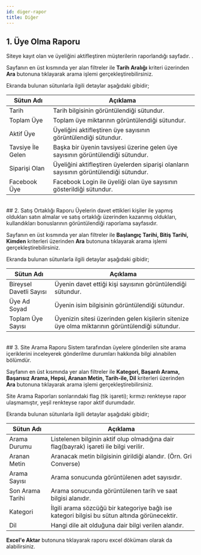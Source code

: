 ```yaml
---
id: diger-rapor
title: Diğer
---
```


## 1. Üye Olma Raporu
Siteye kayıt olan ve üyeliğini aktifleştiren müşterilerin raporlandığı sayfadır. .

Sayfanın en üst kısmında yer alan filtreler ile **Tarih Aralığı** kriteri üzerinden **Ara** butonuna tıklayarak arama işlemi gerçekleştirebilirsiniz.

Ekranda bulunan sütunlarla ilgili detaylar aşağıdaki gibidir;

|Sütun Adı|Açıklama|
|--|--|
|Tarih|Tarih bilgisinin görüntülendiği sütundur.|
|Toplam Üye|Toplam üye miktarının görüntülendiği sütundur.|
|Aktif Üye|Üyeliğini aktifleştiren üye sayısının görüntülendiği sütundur.|
|Tavsiye İle Gelen|Başka bir üyenin tavsiyesi üzerine gelen üye sayısının görüntülendiği sütundur.|
|Siparişi Olan|Üyeliğini aktifleştiren üyelerden siparişi olanların sayısının görüntülendiği sütundur.|
|Facebook Üye|Facebook Login ile üyeliği olan üye sayısının gösterildiği sütundur.|

<br>
## 2. Satış Ortaklığı Raporu
Üyelerin davet ettikleri kişiler ile yapmış oldukları satın almalar ve satış ortaklığı üzerinden kazanmış oldukları, kullandıkları bonuslarının görüntülendiği raporlama sayfasıdır.

Sayfanın en üst kısmında yer alan filtreler ile **Başlangıç Tarihi, Bitiş Tarihi, Kimden** kriterleri üzerinden **Ara** butonuna tıklayarak arama işlemi gerçekleştirebilirsiniz.

Ekranda bulunan sütunlarla ilgili detaylar aşağıdaki gibidir;

|Sütun Adı|Açıklama|
|--|--|
|Bireysel Davetli Sayısı|Üyenin davet ettiği kişi sayısının görüntülendiği sütundur.|
|Üye Ad Soyad|Üyenin isim bilgisinin görüntülendiği sütundur.|
|Toplam Üye Sayısı|Üyenizin sitesi üzerinden gelen kişilerin sitenize üye olma miktarının görüntülendiği sütundur.|

<br>
## 3. Site Arama Raporu
Sistem tarafından üyelere gönderilen site arama içeriklerini inceleyerek gönderilme durumları hakkında bilgi alınabilen bölümdür.

Sayfanın en üst kısmında yer alan filtreler ile **Kategori, Başarılı Arama, Başarısız Arama, Hepsi, Aranan Metin, Tarih-ile, Dil** kriterleri üzerinden **Ara** butonuna tıklayarak arama işlemi gerçekleştirebilirsiniz.

Site Arama Raporları sonlarındaki flag (tik işareti); kırmızı  renkteyse rapor ulaşmamıştır, yeşil renkteyse rapor aktif durumdadır.

Ekranda bulunan sütunlarla ilgili detaylar aşağıdaki gibidir;

|Sütun Adı|Açıklama|
|--|--|
|Arama Durumu| Listelenen bilginin aktif olup olmadığına dair  flag(bayrak) işareti ile bilgi verilir.|
|Aranan Metin|Aranacak metin bilgisinin girildiği alandır. (Örn. Gri Converse)|
|Arama Sayısı|Arama sonucunda görüntülenen  adet sayısıdır.|
|Son Arama Tarihi|Arama sonucunda görüntülenen tarih ve saat bilgisi alanıdır.|
|Kategori|İlgili arama sözcüğü bir kategoriye bağlı ise kategori bilgisi bu sütun altında görünecektir.|
|Dil|Hangi dile ait olduğuna dair bilgi verilen alandır.|

**Excel'e Aktar** butonuna tıklayarak raporu excel dökümanı olarak da alabilirsiniz.
